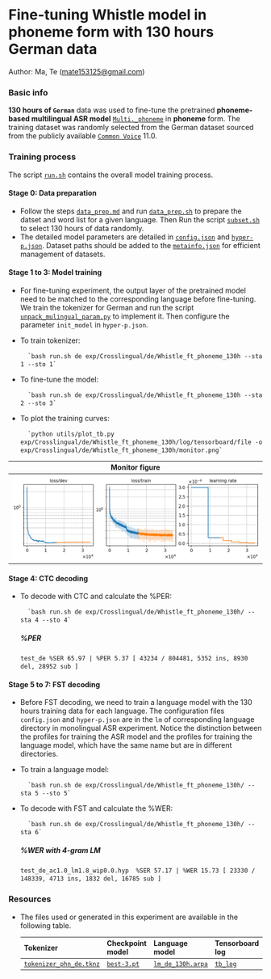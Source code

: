 # Fine-tuning Whistle model in phoneme form with 130 hours German data
Author: Ma, Te (mate153125@gmail.com)
### Basic info

__130 hours of `German`__ data was used to fine-tune the pretrained __phoneme-based multilingual ASR model__ [`Multi._phoneme`](../../../../../cv-lang10/exp/Multilingual/Multi._phoneme_S/readme.md) in __phoneme__ form. The training dataset was randomly selected from the German dataset sourced from the publicly available [`Common Voice`](https://commonvoice.mozilla.org/) 11.0. 


### Training process

The script [`run.sh`](../../../../../cv-lang10/run.sh) contains the overall model training process.

#### Stage 0: Data preparation
* Follow the steps [`data_prep.md`](../../../../../cv-lang10/local/data_prep.md) and run [`data_prep.sh`](../../../../../cv-lang10/local/data_prep.sh) to prepare the datset and word list for a given language. Then Run the script [`subset.sh`](../../../../../cv-lang10/local/tools/subset.sh) to select 130 hours of data randomly.
* The detailed model parameters are detailed in [`config.json`](config.json) and [`hyper-p.json`](hyper-p.json). Dataset paths should be added to the [`metainfo.json`](../../../data/metainfo.json) for efficient management of datasets.

#### Stage 1 to 3: Model training

* For fine-tuning experiment, the output layer of the pretrained model need to be matched to the corresponding language before fine-tuning. We train the tokenizer for German and run the script [`unpack_mulingual_param.py`](../../../../../cv-lang10/local/tools/unpack_mulingual_param.py) to implement it. Then configure the parameter `init_model` in `hyper-p.json`.

* To train tokenizer:

        `bash run.sh de exp/Crosslingual/de/Whistle_ft_phoneme_130h --sta 1 --sto 1`
* To fine-tune the model:

        `bash run.sh de exp/Crosslingual/de/Whistle_ft_phoneme_130h --sta 2 --sto 3`
* To plot the training curves:

        `python utils/plot_tb.py exp/Crosslingual/de/Whistle_ft_phoneme_130h/log/tensorboard/file -o exp/Crosslingual/de/Whistle_ft_phoneme_130h/monitor.png`

|     Monitor figure    |
|:-----------------------:|
|![tb-plot](./monitor.png)|

#### Stage 4: CTC decoding
* To decode with CTC and calculate the %PER:

        `bash run.sh de exp/Crosslingual/de/Whistle_ft_phoneme_130h/ --sta 4 --sto 4`

    ##### %PER
    ```
    test_de %SER 65.97 | %PER 5.37 [ 43234 / 804481, 5352 ins, 8930 del, 28952 sub ]
    ```

#### Stage 5 to 7: FST decoding
* Before FST decoding, we need to train a language model with the 130 hours training data for each language. The configuration files `config.json` and `hyper-p.json` are in the `lm` of corresponding language directory in monolingual ASR experiment. Notice the distinction between the profiles for training the ASR model and the profiles for training the language model, which have the same name but are in different directories.
* To train a language model:

        `bash run.sh de exp/Crosslingual/de/Whistle_ft_phoneme_130h/ --sta 5 --sto 5`

* To decode with FST and calculate the %WER:

        `bash run.sh de exp/Crosslingual/de/Whistle_ft_phoneme_130h/ --sta 6`

    ##### %WER with 4-gram LM
    ```
    test_de_ac1.0_lm1.8_wip0.0.hyp  %SER 57.17 | %WER 15.73 [ 23330 / 148339, 4713 ins, 1832 del, 16785 sub ]
    ```

### Resources
* The files used or generated in this experiment are available in the following table.

    | Tokenizer | Checkpoint model | Language model | Tensorboard log |
    | ----------- | ----------- | ----------- | ----------- |
    | [`tokenizer_phn_de.tknz`](http://cat-ckpt.oss-cn-beijing.aliyuncs.com/cat-multilingual/cv-lang10/dict/de/tokenizer_phn_de.tknz?OSSAccessKeyId=LTAI5tF9KeigLW4UoLbK9vnJ&Expires=1780655530&Signature=sZpxg5fqgb7x7mBiO41eASYDm1A%3D) | [`best-3.pt`](http://cat-ckpt.oss-cn-beijing.aliyuncs.com/cat-multilingual/cv-lang10/exp/de/Whistle_ft_phoneme_130h_best-3.pt?OSSAccessKeyId=LTAI5tF9KeigLW4UoLbK9vnJ&Expires=2064480119&Signature=3oUGz06V8RvtO5tVOKTIifsmSKw%3D) | [`lm_de_130h.arpa`](http://cat-ckpt.oss-cn-beijing.aliyuncs.com/cat-multilingual/cv-lang10/dict/de/lm_de_130h_4gram.arpa?OSSAccessKeyId=LTAI5tF9KeigLW4UoLbK9vnJ&Expires=2064482365&Signature=d9O7zLIJ1mGmhoXSYo9Vd0i1UDQ%3D) | [`tb_log`](http://cat-ckpt.oss-cn-beijing.aliyuncs.com/cat-multilingual/cv-lang10/exp/de/tb_log_Whistle_ft_phoneme_130h.tar.gz?OSSAccessKeyId=LTAI5tF9KeigLW4UoLbK9vnJ&Expires=2064482691&Signature=VseJeKsVn41iP16R%2BbfNpAoQJiE%3D) |